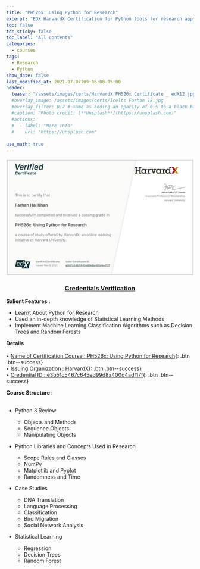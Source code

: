 ```yaml
---
title: "PH526x: Using Python for Research"
excerpt: "EDX HarvardX Certification for Python tools for research applications."
toc: false
toc_sticky: false
toc_label: "All contents"
categories:
  - courses
tags:
  - Research
  - Python
show_date: false
last_modified_at: 2021-07-07T09:06:00-05:00
header:
  teaser: "/assets/images/certs/HarvardX PH526x Certificate _ edX12.jpg"
  #overlay_image: /assets/images/certs/Icelts Farhan 18.jpg
  #overlay_filter: 0.2 # same as adding an opacity of 0.5 to a black background
  #caption: "Photo credit: [**Unsplash**](https://unsplash.com)"
  #actions:
  #  - label: "More Info"
  #    url: "https://unsplash.com"

use_math: true
---
```

<img src="/assets/images/certs/HarvardX PH526x Certificate _ edX12.jpg">
<h3 style="text-align:center">
    <a href="https://courses.edx.org/certificates/e3b51c5467c645ed99d8a400d4adf17f">Credentials Verification</a>
  </h3>

**Salient Features :**<br/>
- Learnt About Python for Research
- Used an in-depth knowledge of Statistical Learning Methods
- Implement Machine Learning Classification Algorithms such as Decision Trees and Random Forests
<!--use og_image-->


**Details**<br/><br/>
‣ [Name of Certification Course : PH526x: Using Python for Research](){: .btn .btn--success}<br/>
‣ [Issuing Organization : HarvardX](){: .btn .btn--success}<br/>
‣ [Credential ID : e3b51c5467c645ed99d8a400d4adf17f](){: .btn .btn--success}<br/>

**Course Structure :**<br/><br/>

- Python 3 Review
  - Objects and Methods
  - Sequence Objects
  - Manipulating Objects

- Python Libraries and Concepts Used in Research
  - Scope Rules and Classes 
  - NumPy
  - Matplotlib and Pyplot
  - Randomness and Time

- Case Studies
  - DNA Translation
  - Language Processing
  - Classification
  - Bird Migration
  - Social Network Analysis 

- Statistical Learning
  - Regression 
  - Decision Trees
  - Random Forest